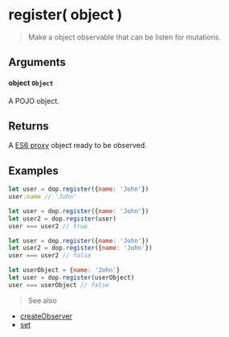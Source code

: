 # register( object )

> Make a object observable that can be listen for mutations.

## Arguments

#### object `Object`
A POJO object.

## Returns

A [ES6 proxy](https://developer.mozilla.org/en/docs/Web/JavaScript/Reference/Global_Objects/Proxy) object ready to be observed.


## Examples

```js
let user = dop.register({name: 'John'})
user.name // 'John'
```

```js
let user = dop.register({name: 'John'})
let user2 = dop.register(user)
user === user2 // true
```

```js
let user = dop.register({name: 'John'})
let user2 = dop.register({name: 'John'})
user === user2 // false
```


```js
let userObject = {name: 'John'}
let user = dop.register(userObject)
user === userObject // false
```


> See also
- [createObserver](/api/javascript/createObserver)
- [set](/api/javascript/set)